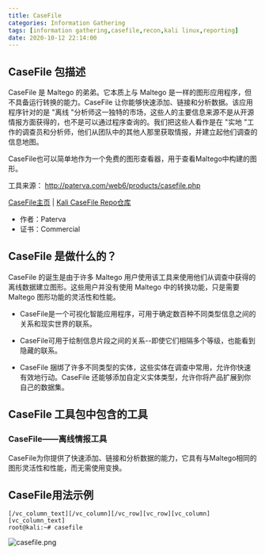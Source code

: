```yaml
---
title: CaseFile
categories: Information Gathering
tags: [information gathering,casefile,recon,kali linux,reporting]
date: 2020-10-12 22:14:00
---
```

CaseFile 包描述
-------------

CaseFile 是 Maltego 的弟弟。它本质上与 Maltego 是一样的图形应用程序，但不具备运行转换的能力。CaseFile 让你能够快速添加、链接和分析数据。该应用程序针对的是 "离线 "分析师这一独特的市场，这些人的主要信息来源不是从开源情报方面获得的，也不是可以通过程序查询的。我们把这些人看作是在 "实地 "工作的调查员和分析师，他们从团队中的其他人那里获取情报，并建立起他们调查的信息地图。

CaseFile也可以简单地作为一个免费的图形查看器，用于查看Maltego中构建的图形。

工具来源： http://paterva.com/web6/products/casefile.php

[CaseFile主页][1] | [Kali CaseFile Repo仓库][2]

 - 作者：Paterva
 - 证书：Commercial

## CaseFile 是做什么的？

CaseFile 的诞生是由于许多 Maltego 用户使用该工具来使用他们从调查中获得的离线数据建立图形。这些用户并没有使用 Maltego 中的转换功能，只是需要 Maltego 图形功能的灵活性和性能。

- CaseFile是一个可视化智能应用程序，可用于确定数百种不同类型信息之间的关系和现实世界的联系。

- CaseFile可用于绘制信息片段之间的关系--即使它们相隔多个等级，也能看到隐藏的联系。
- CaseFile 捆绑了许多不同类型的实体，这些实体在调查中常用，允许你快速有效地行动。CaseFile 还能够添加自定义实体类型，允许你将产品扩展到你自己的数据集。

CaseFile 工具包中包含的工具
---------------------

### CaseFile——离线情报工具

CaseFile为你提供了快速添加、链接和分析数据的能力，它具有与Maltego相同的图形灵活性和性能，而无需使用变换。

CaseFile用法示例
-----------------

```shell
[/vc_column_text][/vc_column][/vc_row][vc_row][vc_column][vc_column_text]
root@kali:~# casefile
```
![casefile.png][3]


[1]: http://paterva.com/
[2]: https://gitlab.com/kalilinux/packages/casefile
[3]: http://tools.kali.org/wp-content/uploads/2014/02/casefile.png
